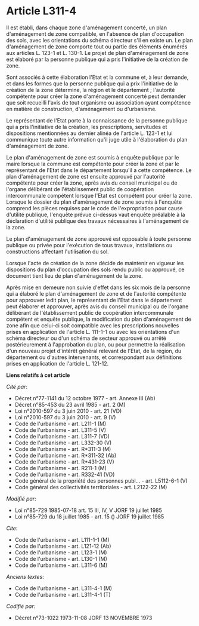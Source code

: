 # Article L311-4

Il est établi, dans chaque zone d'aménagement concerté, un plan d'aménagement de zone compatible, en l'absence de plan
d'occupation des sols, avec les orientations du schéma directeur s'il en existe un. Le plan d'aménagement de zone comporte
tout ou partie des éléments énumérés aux articles L. 123-1 et L. 130-1. Le projet de plan d'aménagement de zone est élaboré
par la personne publique qui a pris l'initiative de la création de zone.

Sont associés à cette élaboration l'Etat et la commune et, à leur demande, et dans les formes que la personne publique qui a
prix l'initiative de la création de la zone détermine, la région et le département ; l'autorité compétente pour créer la zone
d'aménagement concerté peut demander que soit recueilli l'avis de tout organisme ou association ayant compétence en matière
de construction, d'aménagement ou d'urbanisme.

Le représentant de l'Etat porte à la connaissance de la personne publique qui a pris l'initiative de la création, les
prescriptions, servitudes et dispositions mentionnées au dernier alinéa de l'article L. 123-1 et lui communique toute autre
information qu'il juge utile à l'élaboration du plan d'aménagement de zone.

Le plan d'aménagement de zone est soumis à enquête publique par le maire lorsque la commune est compétente pour créer la zone
et par le représentant de l'Etat dans le département lorsqu'il a cette compétence. Le plan d'aménagement de zone est ensuite
approuvé par l'autorité compétente pour créer la zone, après avis du conseil municipal ou de l'organe délibérant de
l'établissement public de coopération intercommunale compétent lorsque l'Etat est compétent pour créer la zone. Lorsque le
dossier du plan d'aménagement de zone soumis à l'enquête comprend les pièces requises par le code de l'expropriation pour
cause d'utilité publique, l'enquête prévue ci-dessus vaut enquête préalable à la déclaration d'utilité publique des travaux
nécessaires à l'aménagement de la zone.

Le plan d'aménagement de zone approuvé est opposable à toute personne publique ou privée pour l'exécution de tous travaux,
installations ou constructions affectant l'utilisation du sol.

Lorsque l'acte de création de la zone décide de maintenir en vigueur les dispositions du plan d'occupation des sols rendu
public ou approuvé, ce document tient lieu de plan d'aménagement de la zone.

Après mise en demeure non suivie d'effet dans les six mois de la personne qui a élaboré le plan d'aménagement de zone et de
l'autorité compétente pour approuver ledit plan, le représentant de l'Etat dans le département peut élaborer et approuver,
après avis du conseil municipal ou de l'organe délibérant de l'établissement public de coopération intercommunale compétent
et enquête publique, la modification du plan d'aménagement de zone afin que celui-ci soit compatible avec les prescriptions
nouvelles prises en application de l'article L. 111-1-1 ou avec les orientations d'un schéma directeur ou d'un schéma de
secteur approuvé ou arrêté postérieurement à l'approbation du plan, ou pour permettre la réalisation d'un nouveau projet
d'intérêt général relevant de l'Etat, de la région, du département ou d'autres intervenants, et correspondant aux définitions
prises en application de l'article L. 121-12.

**Liens relatifs à cet article**

_Cité par_:

  - Décret n°77-1141 du 12 octobre 1977 - art. Annexe III (Ab)
  - Décret n°85-453 du 23 avril 1985 - art. 2 (M)
  - Loi n°2010-597 du 3 juin 2010 - art. 21 (VD)
  - Loi n°2010-597 du 3 juin 2010 - art. 9 (V)
  - Code de l'urbanisme - art. L211-1 (M)
  - Code de l'urbanisme - art. L311-5 (V)
  - Code de l'urbanisme - art. L311-7 (VD)
  - Code de l'urbanisme - art. L332-30 (V)
  - Code de l'urbanisme - art. R*311-3 (M)
  - Code de l'urbanisme - art. R*311-32 (Ab)
  - Code de l'urbanisme - art. R*431-23 (V)
  - Code de l'urbanisme - art. R211-1 (M)
  - Code de l'urbanisme - art. R332-41 (VD)
  - Code général de la propriété des personnes publ... - art. L5112-6-1 (V)
  - Code général des collectivités territoriales - art. L2122-22 (M)

_Modifié par_:

  - Loi n°85-729 1985-07-18 art. 15 III, IV, V  JORF 19 juillet 1985
  - Loi n°85-729 du 18 juillet 1985 - art. 15 () JORF 19 juillet 1985

_Cite_:

  - Code de l'urbanisme - art. L111-1-1 (M)
  - Code de l'urbanisme - art. L121-12 (Ab)
  - Code de l'urbanisme - art. L123-1 (M)
  - Code de l'urbanisme - art. L130-1 (M)
  - Code de l'urbanisme - art. L311-6 (M)

_Anciens textes_:

  - Code de l'urbanisme - art. L311-4-1 (M)
  - Code de l'urbanisme - art. L311-4-1 (T)

_Codifié par_:

  - Décret n°73-1022 1973-11-08 JORF 13 NOVEMBRE 1973

